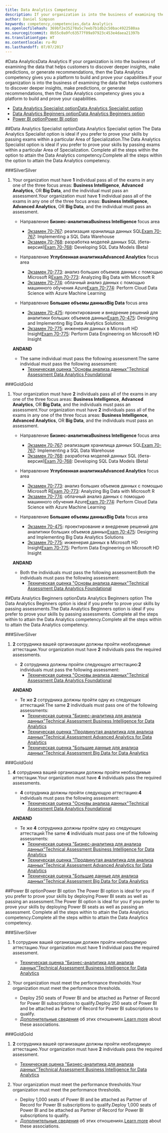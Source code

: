 ```yaml
---
title: Data Analytics Competency
description: If your organization is into the business of examining the data that helps customers to discover deeper insights, make predictions, or generate recommendations, then the Data Analytics competency gives you a platform to build and prove your capabilities.
author: Daniel Simpson
keywords: competency,competencies,data Analytics
ms.openlocfilehash: 369bf2e35270a5c7eeb7b1db2c50bac4922580aa
ms.sourcegitcommit: 8b55c0a9fc63577f09a97923c453e4daea21397b
ms.translationtype: HT
ms.contentlocale: ru-RU
ms.lasthandoff: 07/07/2017
---
```

#<a name="data-analytics"></a><span data-ttu-id="b399c-104">Data Analytics</span><span class="sxs-lookup"><span data-stu-id="b399c-104">Data Analytics</span></span>
<span data-ttu-id="b399c-105">If your organization is into the business of examining the data that helps customers to discover deeper insights, make predictions, or generate recommendations, then the Data Analytics competency gives you a platform to build and prove your capabilities.</span><span class="sxs-lookup"><span data-stu-id="b399c-105">If your organization is into the business of examining the data that helps customers to discover deeper insights, make predictions, or generate recommendations, then the Data Analytics competency gives you a platform to build and prove your capabilities.</span></span>

- [<span data-ttu-id="b399c-106">Data Analytics Specialist option</span><span class="sxs-lookup"><span data-stu-id="b399c-106">Data Analytics Specialist option</span></span>](#data-analytics-specialist-option)
- [<span data-ttu-id="b399c-107">Data Analytics Beginners option</span><span class="sxs-lookup"><span data-stu-id="b399c-107">Data Analytics Beginners option</span></span>](#data-analytics-beginners-option)
- [<span data-ttu-id="b399c-108">Power BI option</span><span class="sxs-lookup"><span data-stu-id="b399c-108">Power BI option</span></span>](#power-bi-option)

##<a name="data-analytics-specialist-option"></a><span data-ttu-id="b399c-109">Data Analytics Specialist option</span><span class="sxs-lookup"><span data-stu-id="b399c-109">Data Analytics Specialist option</span></span>
<span data-ttu-id="b399c-110">The Data Analytics Specialist option is ideal if you prefer to prove your skills by passing exams within a particular Area of Specialization.</span><span class="sxs-lookup"><span data-stu-id="b399c-110">The Data Analytics Specialist option is ideal if you prefer to prove your skills by passing exams within a particular Area of Specialization.</span></span> <span data-ttu-id="b399c-111">Complete all the steps within the option to attain the Data Analytics competency.</span><span class="sxs-lookup"><span data-stu-id="b399c-111">Complete all the steps within the option to attain the Data Analytics competency.</span></span>

###<a name="silver"></a><span data-ttu-id="b399c-112">Silver</span><span class="sxs-lookup"><span data-stu-id="b399c-112">Silver</span></span>
1. <span data-ttu-id="b399c-113">Your organization must have **1** individual pass all of the exams in any one of the three focus areas: **Business Intelligence**, **Advanced Analytics**, OR **Big Data**, and the individual must pass an assessment.</span><span class="sxs-lookup"><span data-stu-id="b399c-113">Your organization must have **1** individual pass all of the exams in any one of the three focus areas: **Business Intelligence**, **Advanced Analytics**, OR **Big Data**, and the individual must pass an assessment.</span></span>

    - <span data-ttu-id="b399c-114">Направление **Бизнес-аналитика**</span><span class="sxs-lookup"><span data-stu-id="b399c-114">**Business Intelligence** focus area</span></span>
        - <span data-ttu-id="b399c-115">[Экзамен 70-767](https://www.microsoft.com/en-us/learning/exam-70-767.aspx): реализация хранилища данных SQL</span><span class="sxs-lookup"><span data-stu-id="b399c-115">[Exam 70-767](https://www.microsoft.com/en-us/learning/exam-70-767.aspx): Implementing a SQL Data Warehouse</span></span> 
        - <span data-ttu-id="b399c-116">[Экзамен 70-768](https://www.microsoft.com/en-us/learning/exam-70-768.aspx): разработка моделей данных SQL (бета-версия)</span><span class="sxs-lookup"><span data-stu-id="b399c-116">[Exam 70-768](https://www.microsoft.com/en-us/learning/exam-70-768.aspx): Developing SQL Data Models (Beta)</span></span>

    - <span data-ttu-id="b399c-117">Направление **Углубленная аналитика**</span><span class="sxs-lookup"><span data-stu-id="b399c-117">**Advanced Analytics** focus area</span></span>
        - <span data-ttu-id="b399c-118">[Экзамен 70-773](https://www.microsoft.com/en-us/learning/exam-70-773.aspx): анализ больших объемов данных с помощью Microsoft R</span><span class="sxs-lookup"><span data-stu-id="b399c-118">[Exam 70-773](https://www.microsoft.com/en-us/learning/exam-70-773.aspx): Analyzing Big Data with Microsoft R</span></span>
        - <span data-ttu-id="b399c-119">[Экзамен 70-774](https://www.microsoft.com/en-us/learning/exam-70-774.aspx): облачный анализ данных с помощью машинного обучения Azure</span><span class="sxs-lookup"><span data-stu-id="b399c-119">[Exam 70-774](https://www.microsoft.com/en-us/learning/exam-70-774.aspx): Perform Cloud Data Science with Azure Machine Learning</span></span>

    - <span data-ttu-id="b399c-120">Направление **Большие объемы данных**</span><span class="sxs-lookup"><span data-stu-id="b399c-120">**Big Data** focus area</span></span>
        - <span data-ttu-id="b399c-121">[Экзамен 70-475](https://www.microsoft.com/en-us/learning/exam-70-475.aspx): проектирование и внедрение решений для аналитики больших объемов данных</span><span class="sxs-lookup"><span data-stu-id="b399c-121">[Exam 70-475](https://www.microsoft.com/en-us/learning/exam-70-475.aspx): Designing and Implementing Big Data Analytics Solutions</span></span>
        - <span data-ttu-id="b399c-122">[Экзамен 70-775](https://www.microsoft.com/en-us/learning/exam-70-775.aspx): инженерия данных в Microsoft HD Insight</span><span class="sxs-lookup"><span data-stu-id="b399c-122">[Exam 70-775](https://www.microsoft.com/en-us/learning/exam-70-775.aspx): Perform Data Engineering on Microsoft HD Insight</span></span>

    **<span data-ttu-id="b399c-123">AND</span><span class="sxs-lookup"><span data-stu-id="b399c-123">AND</span></span>**

    - <span data-ttu-id="b399c-124">The same individual must pass the following assessment:</span><span class="sxs-lookup"><span data-stu-id="b399c-124">The same individual must pass the following assessment:</span></span>
        - [<span data-ttu-id="b399c-125">Техническая оценка "Основы анализа данных"</span><span class="sxs-lookup"><span data-stu-id="b399c-125">Technical Assessment Data Analytics Foundational</span></span>](https://partneruniversity.microsoft.com/?whr=uri:MicrosoftAccount&courseId=14356&scoId=w5Ubm2ygB_4304778676)

###<a name="gold"></a><span data-ttu-id="b399c-126">Gold</span><span class="sxs-lookup"><span data-stu-id="b399c-126">Gold</span></span>
1. <span data-ttu-id="b399c-127">Your organization must have **2** individuals pass all of the exams in any one of the three focus areas: **Business Intelligence**, **Advanced Analytics**, OR **Big Data**, and the individuals must pass an assessment.</span><span class="sxs-lookup"><span data-stu-id="b399c-127">Your organization must have **2** individuals pass all of the exams in any one of the three focus areas: **Business Intelligence**, **Advanced Analytics**, OR **Big Data**, and the individuals must pass an assessment.</span></span>

    - <span data-ttu-id="b399c-128">Направление **Бизнес-аналитика**</span><span class="sxs-lookup"><span data-stu-id="b399c-128">**Business Intelligence** focus area</span></span>
        - <span data-ttu-id="b399c-129">[Экзамен 70-767](https://www.microsoft.com/en-us/learning/exam-70-767.aspx): реализация хранилища данных SQL</span><span class="sxs-lookup"><span data-stu-id="b399c-129">[Exam 70-767](https://www.microsoft.com/en-us/learning/exam-70-767.aspx): Implementing a SQL Data Warehouse</span></span> 
        - <span data-ttu-id="b399c-130">[Экзамен 70-768](https://www.microsoft.com/en-us/learning/exam-70-768.aspx): разработка моделей данных SQL (бета-версия)</span><span class="sxs-lookup"><span data-stu-id="b399c-130">[Exam 70-768](https://www.microsoft.com/en-us/learning/exam-70-768.aspx): Developing SQL Data Models (Beta)</span></span>

    - <span data-ttu-id="b399c-131">Направление **Углубленная аналитика**</span><span class="sxs-lookup"><span data-stu-id="b399c-131">**Advanced Analytics** focus area</span></span>
        - <span data-ttu-id="b399c-132">[Экзамен 70-773](https://www.microsoft.com/en-us/learning/exam-70-773.aspx): анализ больших объемов данных с помощью Microsoft R</span><span class="sxs-lookup"><span data-stu-id="b399c-132">[Exam 70-773](https://www.microsoft.com/en-us/learning/exam-70-773.aspx): Analyzing Big Data with Microsoft R</span></span>
        - <span data-ttu-id="b399c-133">[Экзамен 70-774](https://www.microsoft.com/en-us/learning/exam-70-774.aspx): облачный анализ данных с помощью машинного обучения Azure</span><span class="sxs-lookup"><span data-stu-id="b399c-133">[Exam 70-774](https://www.microsoft.com/en-us/learning/exam-70-774.aspx): Perform Cloud Data Science with Azure Machine Learning</span></span>

    - <span data-ttu-id="b399c-134">Направление **Большие объемы данных**</span><span class="sxs-lookup"><span data-stu-id="b399c-134">**Big Data** focus area</span></span>
        - <span data-ttu-id="b399c-135">[Экзамен 70-475](https://www.microsoft.com/en-us/learning/exam-70-475.aspx): проектирование и внедрение решений для аналитики больших объемов данных</span><span class="sxs-lookup"><span data-stu-id="b399c-135">[Exam 70-475](https://www.microsoft.com/en-us/learning/exam-70-475.aspx): Designing and Implementing Big Data Analytics Solutions</span></span>
        - <span data-ttu-id="b399c-136">[Экзамен 70-775](https://www.microsoft.com/en-us/learning/exam-70-775.aspx): инженерия данных в Microsoft HD Insight</span><span class="sxs-lookup"><span data-stu-id="b399c-136">[Exam 70-775](https://www.microsoft.com/en-us/learning/exam-70-775.aspx): Perform Data Engineering on Microsoft HD Insight</span></span>

    **<span data-ttu-id="b399c-137">AND</span><span class="sxs-lookup"><span data-stu-id="b399c-137">AND</span></span>**

    - <span data-ttu-id="b399c-138">Both the individuals must pass the following assessment:</span><span class="sxs-lookup"><span data-stu-id="b399c-138">Both the individuals must pass the following assessment:</span></span> 
        - [<span data-ttu-id="b399c-139">Техническая оценка "Основы анализа данных"</span><span class="sxs-lookup"><span data-stu-id="b399c-139">Technical Assessment Data Analytics Foundational</span></span>](https://partneruniversity.microsoft.com/?whr=uri:MicrosoftAccount&courseId=14356&scoId=w5Ubm2ygB_4304778676)

##<a name="data-analytics-beginners-option"></a><span data-ttu-id="b399c-140">Data Analytics Beginners option</span><span class="sxs-lookup"><span data-stu-id="b399c-140">Data Analytics Beginners option</span></span>
<span data-ttu-id="b399c-141">The Data Analytics Beginners option is ideal if you prefer to prove your skills by passing assessments.</span><span class="sxs-lookup"><span data-stu-id="b399c-141">The Data Analytics Beginners option is ideal if you prefer to prove your skills by passing assessments.</span></span> <span data-ttu-id="b399c-142">Complete all the steps within to attain the Data Analytics competency.</span><span class="sxs-lookup"><span data-stu-id="b399c-142">Complete all the steps within to attain the Data Analytics competency.</span></span>

###<a name="silver"></a><span data-ttu-id="b399c-143">Silver</span><span class="sxs-lookup"><span data-stu-id="b399c-143">Silver</span></span>
1. <span data-ttu-id="b399c-144">**2** сотрудника вашей организации должны пройти необходимые аттестации.</span><span class="sxs-lookup"><span data-stu-id="b399c-144">Your organization must have **2** individuals pass the required assessments.</span></span>

    - <span data-ttu-id="b399c-145">**2** сотрудника должны пройти следующую аттестацию:</span><span class="sxs-lookup"><span data-stu-id="b399c-145">**2** individuals must pass the following assessment:</span></span>
        - [<span data-ttu-id="b399c-146">Техническая оценка "Основы анализа данных"</span><span class="sxs-lookup"><span data-stu-id="b399c-146">Technical Assessment Data Analytics Foundational</span></span>](https://partneruniversity.microsoft.com/?whr=uri:MicrosoftAccount&courseId=14356&scoId=w5Ubm2ygB_4304778676)

    **<span data-ttu-id="b399c-147">AND</span><span class="sxs-lookup"><span data-stu-id="b399c-147">AND</span></span>**

    - <span data-ttu-id="b399c-148">Те же **2** сотрудника должны пройти одну из следующих аттестаций:</span><span class="sxs-lookup"><span data-stu-id="b399c-148">The same **2** individuals must pass one of the following assessments:</span></span>
        - [<span data-ttu-id="b399c-149">Техническая оценка "Бизнес-аналитика для анализа данных"</span><span class="sxs-lookup"><span data-stu-id="b399c-149">Technical Assessment Business Intelligence for Data Analytics</span></span>](https://partneruniversity.microsoft.com/?whr=uri:MicrosoftAccount&courseId=14350&scoId=u5YzfgigB_1504778676)
        - [<span data-ttu-id="b399c-150">Техническая оценка "Продвинутая аналитика для анализа данных"</span><span class="sxs-lookup"><span data-stu-id="b399c-150">Technical Assessment Advanced Analytics for Data Analytics</span></span>](https://partneruniversity.microsoft.com/?whr=uri:MicrosoftAccount&courseId=10275&scoId=bweuuySgB_3904778676)
        - [<span data-ttu-id="b399c-151">Техническая оценка "Большие данные для анализа данных"</span><span class="sxs-lookup"><span data-stu-id="b399c-151">Technical Assessment Big Data for Data Analytics</span></span>](https://partneruniversity.microsoft.com/?whr=uri:MicrosoftAccount&courseId=14349&scoId=qb5OGFigB_6604778676)

###<a name="gold"></a><span data-ttu-id="b399c-152">Gold</span><span class="sxs-lookup"><span data-stu-id="b399c-152">Gold</span></span>
1. <span data-ttu-id="b399c-153">**4** сотрудника вашей организации должны пройти необходимые аттестации.</span><span class="sxs-lookup"><span data-stu-id="b399c-153">Your organization must have **4** individuals pass the required assessments.</span></span>

    - <span data-ttu-id="b399c-154">**4** сотрудника должны пройти следующую аттестацию:</span><span class="sxs-lookup"><span data-stu-id="b399c-154">**4** individuals must pass the following assessment:</span></span>
        - [<span data-ttu-id="b399c-155">Техническая оценка "Основы анализа данных"</span><span class="sxs-lookup"><span data-stu-id="b399c-155">Technical Assessment Data Analytics Foundational</span></span> ](https://partneruniversity.microsoft.com/?whr=uri:MicrosoftAccount&courseId=14356&scoId=w5Ubm2ygB_4304778676)

    **<span data-ttu-id="b399c-156">AND</span><span class="sxs-lookup"><span data-stu-id="b399c-156">AND</span></span>**

    - <span data-ttu-id="b399c-157">Те же **4** сотрудника должны пройти одну из следующих аттестаций:</span><span class="sxs-lookup"><span data-stu-id="b399c-157">The same **4** individuals must pass one of the following assessments:</span></span>
        - [<span data-ttu-id="b399c-158">Техническая оценка "Бизнес-аналитика для анализа данных"</span><span class="sxs-lookup"><span data-stu-id="b399c-158">Technical Assessment Business Intelligence for Data Analytics</span></span>](https://partneruniversity.microsoft.com/?whr=uri:MicrosoftAccount&courseId=14350&scoId=u5YzfgigB_1504778676)
        - [<span data-ttu-id="b399c-159">Техническая оценка "Продвинутая аналитика для анализа данных"</span><span class="sxs-lookup"><span data-stu-id="b399c-159">Technical Assessment Advanced Analytics for Data Analytics</span></span>](https://partneruniversity.microsoft.com/?whr=uri:MicrosoftAccount&courseId=10275&scoId=bweuuySgB_3904778676)
        - [<span data-ttu-id="b399c-160">Техническая оценка "Большие данные для анализа данных"</span><span class="sxs-lookup"><span data-stu-id="b399c-160">Technical Assessment Big Data for Data Analytics</span></span>](https://partneruniversity.microsoft.com/?whr=uri:MicrosoftAccount&courseId=14349&scoId=qb5OGFigB_6604778676)

##<a name="power-bi-option"></a><span data-ttu-id="b399c-161">Power BI option</span><span class="sxs-lookup"><span data-stu-id="b399c-161">Power BI option</span></span>
<span data-ttu-id="b399c-162">The Power BI option is ideal for you if you prefer to prove your skills by deploying Power BI seats as well as passing an assessment.</span><span class="sxs-lookup"><span data-stu-id="b399c-162">The Power BI option is ideal for you if you prefer to prove your skills by deploying Power BI seats as well as passing an assessment.</span></span> <span data-ttu-id="b399c-163">Complete all the steps within to attain the Data Analytics competency.</span><span class="sxs-lookup"><span data-stu-id="b399c-163">Complete all the steps within to attain the Data Analytics competency.</span></span>

###<a name="silver"></a><span data-ttu-id="b399c-164">Silver</span><span class="sxs-lookup"><span data-stu-id="b399c-164">Silver</span></span>

1. <span data-ttu-id="b399c-165">**1** сотрудник вашей организации должен пройти необходимую аттестацию.</span><span class="sxs-lookup"><span data-stu-id="b399c-165">Your organization must have **1** individual pass the required assessment.</span></span>

    - [<span data-ttu-id="b399c-166">Техническая оценка "Бизнес-аналитика для анализа данных"</span><span class="sxs-lookup"><span data-stu-id="b399c-166">Technical Assessment Business Intelligence for Data Analytics</span></span>](https://partneruniversity.microsoft.com/?whr=uri:MicrosoftAccount&courseId=14350&scoId=u5YzfgigB_1504778676)
  
2. <span data-ttu-id="b399c-167">Your organization must meet the performance thresholds.</span><span class="sxs-lookup"><span data-stu-id="b399c-167">Your organization must meet the performance thresholds.</span></span>

    - <span data-ttu-id="b399c-168">Deploy 250 seats of Power BI and be attached as Partner of Record for Power BI subscriptions to qualify.</span><span class="sxs-lookup"><span data-stu-id="b399c-168">Deploy 250 seats of Power BI and be attached as Partner of Record for Power BI subscriptions to qualify.</span></span>
    - <span data-ttu-id="b399c-169">[Дополнительные сведения](https://partner.microsoft.com/en-us/membership/digital-partner-of-record) об этих отношениях.</span><span class="sxs-lookup"><span data-stu-id="b399c-169">[Learn more](https://partner.microsoft.com/en-us/membership/digital-partner-of-record) about these associations.</span></span>

###<a name="gold"></a><span data-ttu-id="b399c-170">Gold</span><span class="sxs-lookup"><span data-stu-id="b399c-170">Gold</span></span>
1. <span data-ttu-id="b399c-171">**2** сотрудника вашей организации должны пройти необходимую аттестацию.</span><span class="sxs-lookup"><span data-stu-id="b399c-171">Your organization must have **2** individuals pass the required assessment.</span></span>
    - [<span data-ttu-id="b399c-172">Техническая оценка "Бизнес-аналитика для анализа данных"</span><span class="sxs-lookup"><span data-stu-id="b399c-172">Technical Assessment Business Intelligence for Data Analytics</span></span>](https://partneruniversity.microsoft.com/?whr=uri:MicrosoftAccount&courseId=14350&scoId=u5YzfgigB_1504778676)
  
2. <span data-ttu-id="b399c-173">Your organization must meet the performance thresholds.</span><span class="sxs-lookup"><span data-stu-id="b399c-173">Your organization must meet the performance thresholds.</span></span>
    - <span data-ttu-id="b399c-174">Deploy 1,000 seats of Power BI and be attached as Partner of Record for Power BI subscriptions to qualify.</span><span class="sxs-lookup"><span data-stu-id="b399c-174">Deploy 1,000 seats of Power BI and be attached as Partner of Record for Power BI subscriptions to qualify.</span></span>
    - <span data-ttu-id="b399c-175">[Дополнительные сведения](https://partner.microsoft.com/en-us/membership/digital-partner-of-record) об этих отношениях.</span><span class="sxs-lookup"><span data-stu-id="b399c-175">[Learn more](https://partner.microsoft.com/en-us/membership/digital-partner-of-record) about these associations.</span></span>

